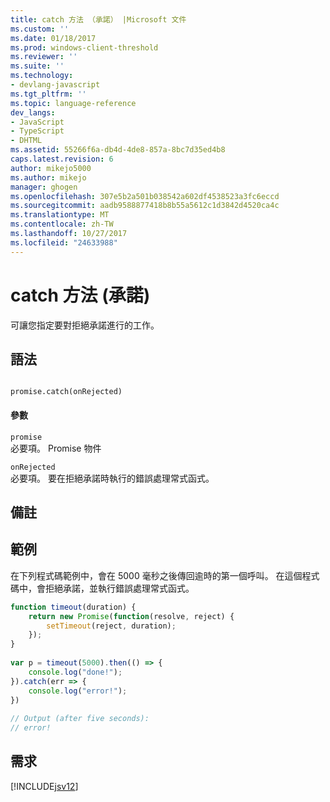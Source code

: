 ```yaml
---
title: catch 方法 （承諾） |Microsoft 文件
ms.custom: ''
ms.date: 01/18/2017
ms.prod: windows-client-threshold
ms.reviewer: ''
ms.suite: ''
ms.technology:
- devlang-javascript
ms.tgt_pltfrm: ''
ms.topic: language-reference
dev_langs:
- JavaScript
- TypeScript
- DHTML
ms.assetid: 55266f6a-db4d-4de8-857a-8bc7d35ed4b8
caps.latest.revision: 6
author: mikejo5000
ms.author: mikejo
manager: ghogen
ms.openlocfilehash: 307e5b2a501b038542a602df4538523a3fc6eccd
ms.sourcegitcommit: aadb9588877418b8b55a5612c1d3842d4520ca4c
ms.translationtype: MT
ms.contentlocale: zh-TW
ms.lasthandoff: 10/27/2017
ms.locfileid: "24633988"
---
```

# <a name="catch-method-promise"></a>catch 方法 (承諾)
可讓您指定要對拒絕承諾進行的工作。  
  
## <a name="syntax"></a>語法  
  
```  
  
promise.catch(onRejected)  
```  
  
#### <a name="parameters"></a>參數  
 `promise`  
 必要項。 Promise 物件  
  
 `onRejected`  
 必要項。 要在拒絕承諾時執行的錯誤處理常式函式。  
  
## <a name="remarks"></a>備註  
  
## <a name="example"></a>範例  
 在下列程式碼範例中，會在 5000 毫秒之後傳回逾時的第一個呼叫。 在這個程式碼中，會拒絕承諾，並執行錯誤處理常式函式。  
  
```JavaScript  
function timeout(duration) {  
    return new Promise(function(resolve, reject) {  
        setTimeout(reject, duration);  
    });  
}  
  
var p = timeout(5000).then(() => {  
    console.log("done!");  
}).catch(err => {  
    console.log("error!");  
})  
  
// Output (after five seconds):  
// error!  
```  
  
## <a name="requirements"></a>需求  
 [!INCLUDE[jsv12](../../javascript/reference/includes/jsv12-md.md)]